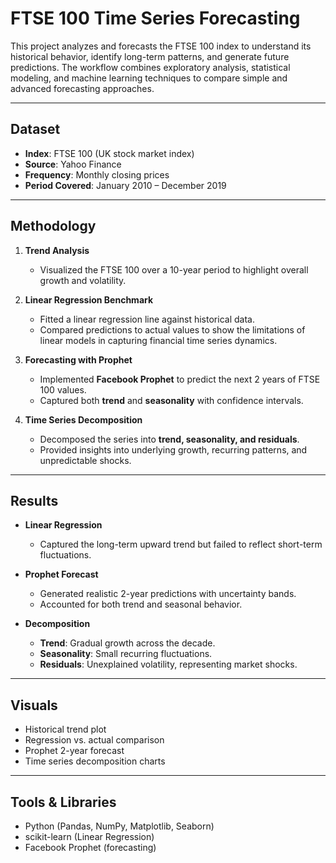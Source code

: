 # FTSE 100 Time Series Forecasting

This project analyzes and forecasts the FTSE 100 index to understand its historical behavior, identify long-term patterns, and generate future predictions. The workflow combines exploratory analysis, statistical modeling, and machine learning techniques to compare simple and advanced forecasting approaches.

---

## Dataset
- **Index**: FTSE 100 (UK stock market index)  
- **Source**: Yahoo Finance  
- **Frequency**: Monthly closing prices  
- **Period Covered**: January 2010 – December 2019  

---

## Methodology

1. **Trend Analysis**  
   - Visualized the FTSE 100 over a 10-year period to highlight overall growth and volatility.  

2. **Linear Regression Benchmark**  
   - Fitted a linear regression line against historical data.  
   - Compared predictions to actual values to show the limitations of linear models in capturing financial time series dynamics.  

3. **Forecasting with Prophet**  
   - Implemented **Facebook Prophet** to predict the next 2 years of FTSE 100 values.  
   - Captured both **trend** and **seasonality** with confidence intervals.  

4. **Time Series Decomposition**  
   - Decomposed the series into **trend, seasonality, and residuals**.  
   - Provided insights into underlying growth, recurring patterns, and unpredictable shocks.  

---

## Results

- **Linear Regression**  
  - Captured the long-term upward trend but failed to reflect short-term fluctuations.  

- **Prophet Forecast**  
  - Generated realistic 2-year predictions with uncertainty bands.  
  - Accounted for both trend and seasonal behavior.  

- **Decomposition**  
  - **Trend**: Gradual growth across the decade.  
  - **Seasonality**: Small recurring fluctuations.  
  - **Residuals**: Unexplained volatility, representing market shocks.  

---

## Visuals 
- Historical trend plot  
- Regression vs. actual comparison  
- Prophet 2-year forecast  
- Time series decomposition charts  

---

## Tools & Libraries
- Python (Pandas, NumPy, Matplotlib, Seaborn)  
- scikit-learn (Linear Regression)  
- Facebook Prophet (forecasting)  
